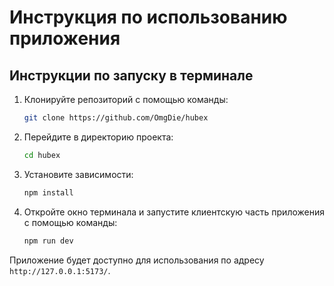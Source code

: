 # Инструкция по использованию приложения

## Инструкции по запуску в терминале

1. Клонируйте репозиторий с помощью команды:
   ```bash
   git clone https://github.com/OmgDie/hubex
   ```

2. Перейдите в директорию проекта:
   ```bash
   cd hubex
   ```

3. Установите зависимости:
   ```bash
   npm install
   ```
   
4. Откройте окно терминала и запустите клиентскую часть приложения с помощью команды:
   ```bash
   npm run dev
   ```

Приложение будет доступно для использования по адресу `http://127.0.0.1:5173/`.
